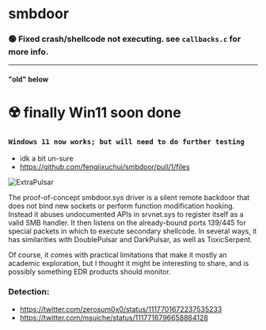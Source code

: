 # smbdoor
### :green_circle: Fixed crash/shellcode not executing. see `callbacks.c` for more info.

---

#### "old"  below

# :radioactive: finally Win11 soon done
### `Windows 11 now works; but will need to do further testing`


- idk a bit un-sure
- https://github.com/fengjixuchui/smbdoor/pull/1/files




![ExtraPulsar](extrapulsar.png)

The proof-of-concept smbdoor.sys driver is a silent remote backdoor that does not bind new sockets or perform function modification hooking. Instead it abuses undocumented APIs in srvnet.sys to register itself as a valid SMB handler. It then listens on the already-bound ports 139/445 for special packets in which to execute secondary shellcode. In several ways, it has similarities with DoublePulsar and DarkPulsar, as well as ToxicSerpent.

Of course, it comes with practical limitations that make it mostly an academic exploration, but I thought it might be interesting to share, and is possibly something EDR products should monitor.

### Detection: 
- https://twitter.com/zerosum0x0/status/1117701672237535233
- https://twitter.com/msuiche/status/1117716796658864128
